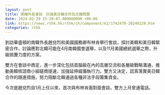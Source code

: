 ```yaml
---
layout: post
title: 美韓外長會談　討論美日韓合作及北韓問題
date: 2024-02-29 15:29:07.000000000 +08:00
link: https://news.rthk.hk/rthk/ch/component/k2/1742470-20240229.htm
categories: rthk
---
```


到訪華盛頓的南韓外長趙兌烈和美國國務卿布林肯舉行會談，探討美韓和美日韓緊密合作，討論應對北韓可能在4月南韓國會選舉，以及11月美國總統選舉之際，升級挑釁力度的方案。

雙方在會談中商定，進一步深化包括首腦級在內的高層交流和各層級戰略溝通，推動美韓核諮商小組磋商提速，加強延伸威懾執行力。雙方又決定，認真落實美日韓合作的跟進措施，努力阻斷北韓通過各種非法手段籌集資金。

今次是趙兌烈自1月上任以來，首次與布林肯面對面會談，雙方上月曾通電話。
